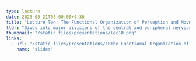 ```yaml
---
type: lecture  
date: 2025-05-21T08:00:00+4:30  
title: "Lecture Ten: The Functional Organization of Perception and Movments"  
tldr: "Dives into major divisions of the central and peripheral nervous systems to understand how sensory, motor, motivational, memory, and attentional systems work together to form a behavior."  
thumbnail: "/static_files/presentations/lec10.png"  
links:  
  - url: "/static_files/presentations/10The_Functional_Organization_of_Perception_and_Movments2023.pdf"  
    name: "slides"  
---
```

